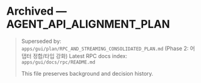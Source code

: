 # Archived — AGENT_API_ALIGNMENT_PLAN

> Superseded by: `apps/gui/plan/RPC_AND_STREAMING_CONSOLIDATED_PLAN.md` (Phase 2: 어댑터 정합/타입 강화)
> Latest RPC docs index: `apps/gui/docs/rpc/README.md`
>
> This file preserves background and decision history.

